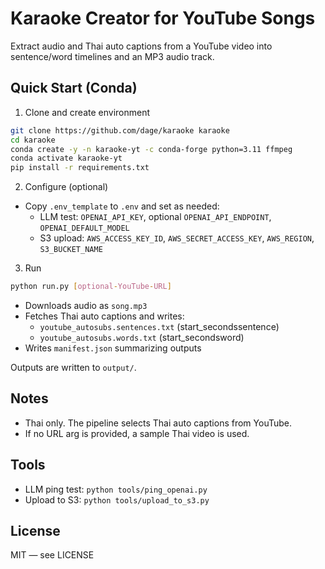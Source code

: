 # Karaoke Creator for YouTube Songs

Extract audio and Thai auto captions from a YouTube video into sentence/word timelines and an MP3 audio track.

## Quick Start (Conda)

1) Clone and create environment
```bash
git clone https://github.com/dage/karaoke karaoke
cd karaoke
conda create -y -n karaoke-yt -c conda-forge python=3.11 ffmpeg
conda activate karaoke-yt
pip install -r requirements.txt
```

2) Configure (optional)
- Copy `.env_template` to `.env` and set as needed:
  - LLM test: `OPENAI_API_KEY`, optional `OPENAI_API_ENDPOINT`, `OPENAI_DEFAULT_MODEL`
  - S3 upload: `AWS_ACCESS_KEY_ID`, `AWS_SECRET_ACCESS_KEY`, `AWS_REGION`, `S3_BUCKET_NAME`

3) Run
```bash
python run.py [optional-YouTube-URL]
```
- Downloads audio as `song.mp3`
- Fetches Thai auto captions and writes:
  - `youtube_autosubs.sentences.txt`  (start_seconds<TAB>sentence)
  - `youtube_autosubs.words.txt`      (start_seconds<TAB>word)
- Writes `manifest.json` summarizing outputs

Outputs are written to `output/`.

## Notes
- Thai only. The pipeline selects Thai auto captions from YouTube.
- If no URL arg is provided, a sample Thai video is used.

## Tools
- LLM ping test: `python tools/ping_openai.py`
- Upload to S3: `python tools/upload_to_s3.py`

## License
MIT — see LICENSE
